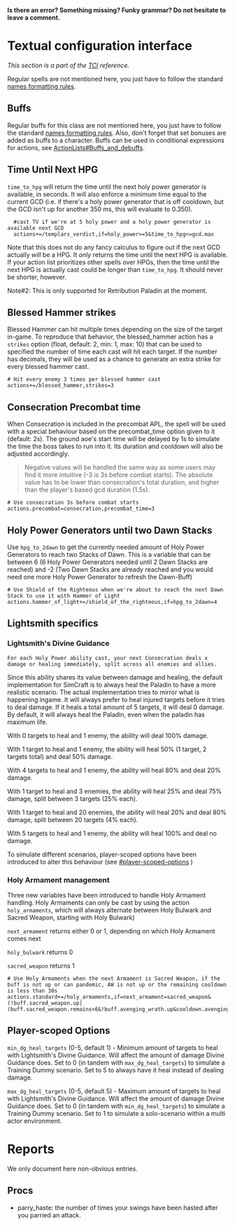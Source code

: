 **Is there an error? Something missing? Funky grammar? Do not hesitate to leave a comment.**



# Textual configuration interface
_This section is a part of the [TCI](TextualConfigurationInterface) reference._

Regular spells are not mentioned here, you just have to follow the standard [names formatting rules](TextualConfigurationInterface#Names_formatting).

## Buffs
Regular buffs for this class are not mentioned here, you just have to follow the standard [names formatting rules](TextualConfigurationInterface#Names_formatting.md). Also, don't forget that set bonuses are added as buffs to a character. Buffs can be used in conditional expressions for actions, see [ActionLists#Buffs\_and\_debuffs](ActionLists#Buffs_and_debuffs).

## Time Until Next HPG
`time_to_hpg` will return the time until the next holy power generator is available, in seconds. It will also enforce a minimum time equal to the current GCD (i.e. if there's a holy power generator that is off cooldown, but the GCD isn't up for another 350 ms, this will evaluate to 0.350).
```
  #cast TV if we're at 5 holy power and a holy power generator is available next GCD
  actions+=/templars_verdict,if=holy_power>=5&time_to_hpg<=gcd.max
```
Note that this does not do any fancy calculus to figure out if the next GCD actually _will_ be a HPG. It _only_ returns the time until the next HPG is available. If your action list prioritizes other spells over HPGs, then the time until the next HPG is actually cast could be longer than `time_to_hpg`. It should never be shorter, however.

Note#2: This is only supported for Retribution Paladin at the moment.

## Blessed Hammer strikes
Blessed Hammer can hit multiple times depending on the size of the target in-game. To reproduce that behavior, the blessed_hammer action has a `strikes` option (float, default: 2, min: 1, max: 10) that can be used to specified the number of time each cast will hit each target.
If the number has decimals, they will be used as a chance to generate an extra strike for every blessed hammer cast.
```
# Hit every enemy 3 times per blessed hammer cast
actions+=/blessed_hammer,strikes=3
```

## Consecration Precombat time
When Consecration is included in the precombat APL, the spell will be used with a special behaviour based on the precombat_time option given to it (default: 2s). The ground aoe's start time will be delayed by 1s to simulate the time the boss takes to run into it. Its duration and cooldown will also be adjusted accordingly.
>Negative values will be handled the same way as some users may find it more intuitive (-3 is 3s before combat starts). The absolute value has to be lower than consecration's total duration, and higher than the player's based gcd duration (1.5s).
```
# Use consecration 3s before combat starts
actions.precombat=consecration,precombat_time=3
```

## Holy Power Generators until two Dawn Stacks
Use `hpg_to_2dawn` to get the currently needed amount of Holy Power Generators to reach two Stacks of Dawn. This is a variable that can be between 6 (6 Holy Power Generators needed until 2 Dawn Stacks are reached) and -2 (Two Dawn Stacks are already reached and you would need one more Holy Power Generator to refresh the Dawn-Buff)
```
# Use Shield of the Righteous when we're about to reach the next Dawn Stack to use it with Hammer of Light
actions.hammer_of_light+=/shield_of_the_righteous,if=hpg_to_2dawn=4
```

## Lightsmith specifics

### Lightsmith's Divine Guidance
```
For each Holy Power ability cast, your next Consecration deals x damage or healing immediately, split across all enemies and allies.
```
Since this ability shares its value between damage and healing, the default implementation for SimCraft is to always heal the Paladin to have a more realistic scenario. The actual implementation tries to mirror what is happening ingame. It will always prefer to heal injured targets before it tries to deal damage. If it heals a total amount of 5 targets, it will deal 0 damage. By default, it will always heal the Paladin, even when the paladin has maximum life.

With 0 targets to heal and 1 enemy, the ability will deal 100% damage.

With 1 target to heal and 1 enemy, the ability will heal 50% (1 target, 2 targets total) and deal 50% damage.

With 4 targets to heal and 1 enemy, the ability will heal 80% and deal 20% damage.

With 1 target to heal and 3 enemies, the ability will heal 25% and deal 75% damage, split between 3 targets (25% each).

With 1 target to heal and 20 enemies, the ability will heal 20% and deal 80% damage, split between 20 targets (4% each).

With 5 targets to heal and 1 enemy, the ability will heal 100% and deal no damage.

To simulate different scenarios, player-scoped options have been introduced to alter this behaviour (see [#player-scoped-options](https://github.com/simulationcraft/simc/wiki/Paladins#player-scoped-options) )

### Holy Armament management
Three new variables have been introduced to handle Holy Armament handling. Holy Armaments can only be cast by using the action `holy_armaments`, which will always alternate between Holy Bulwark and Sacred Weapon, starting with Holy Bulwark)

`next_armament` returns either 0 or 1, depending on which Holy Armament comes next

`holy_bulwark` returns 0

`sacred_weapon` returns 1

```
# Use Holy Armaments when the next Armament is Sacred Weapon, if the buff is not up or can pandemic, AW is not up or the remaining cooldown is less than 30s
actions.standard+=/holy_armaments,if=next_armament=sacred_weapon&(!buff.sacred_weapon.up|(buff.sacred_weapon.remains<6&!buff.avenging_wrath.up&cooldown.avenging_wrath.remains<=30))
```

## Player-scoped Options
`min_dg_heal_targets` (0-5, default 1) - Minimum amount of targets to heal with Lightsmith's Divine Guidance. Will affect the amount of damage Divine Guidance does. Set to 0 (in tandem with `max_dg_heal_targets`) to simulate a Training Dummy scenario. Set to 5 to always have it heal instead of dealing damage.

`max_dg_heal_targets` (0-5, default 5) - Maximum amount of targets to heal with Lightsmith's Divine Guidance. Will affect the amount of damage Divine Guidance does. Set to 0 (in tandem with `min_dg_heal_targets`) to simulate a Training Dummy scenario. Set to 1 to simulate a solo-scenario within a multi actor environment.


# Reports
We only document here non-obvious entries.

## Procs
  * parry\_haste: the number of times your swings have been hasted after you parried an attack.